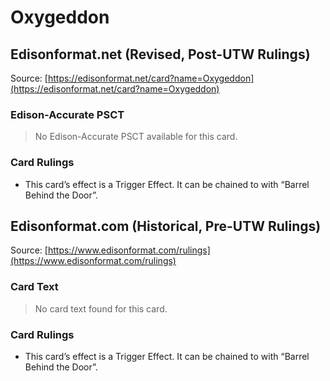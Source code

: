 # Oxygeddon

## Edisonformat.net (Revised, Post-UTW Rulings)

Source: [https://edisonformat.net/card?name=Oxygeddon](https://edisonformat.net/card?name=Oxygeddon)

### Edison-Accurate PSCT

> No Edison-Accurate PSCT available for this card.

### Card Rulings

*   This card’s effect is a Trigger Effect. It can be chained to with “Barrel Behind the Door”.


## Edisonformat.com (Historical, Pre-UTW Rulings)

Source: [https://www.edisonformat.com/rulings](https://www.edisonformat.com/rulings)

### Card Text

> No card text found for this card.

### Card Rulings

*   This card’s effect is a Trigger Effect. It can be chained to with “Barrel Behind the Door”.


